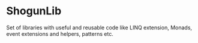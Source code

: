 # ShogunLib
Set of libraries with useful and reusable code like LINQ extension, Monads, event extensions and helpers, patterns etc.
